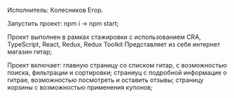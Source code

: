 Исполнитель: Колесников Егор.

Запустить проект: npm i -> npm start;

Проект выполнен в рамках стажировки с использованием CRA, TypeScript, React, Redux, Redux Toolkit
Представляет из себя интернет магазин гитар;

Проект включает: главную страницу со списком гитар, с возможностью поиска, фильтрации и сортировки;
                 страниуц с подробной информацие о гитрае, возможностью посмотреть и оставить отзывы;
                 страницу корзины с возможностью применения купонов;